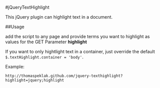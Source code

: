#jQueryTextHighlight

This jQuery plugin can highlight text in a document.

##Usage

add the script to any page and provide terms you want to highlight as values for the GET Parameter __highlight__

If you want to only hightlight text in a container, just override the default `$.textHighlight.container = 'body'`.

Example:

    http://thomaspeklak.github.com/jquery-texthighlight?highlight=jquery;highlight

